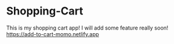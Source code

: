 # Shopping-Cart
This is my shopping cart app! I will add some feature really soon!
https://add-to-cart-momo.netlify.app
